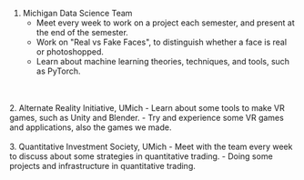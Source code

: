 
1. Michigan Data Science Team
    - Meet every week to work on a project each semester, and present at the end of the semester.
    - Work on "Real vs Fake Faces", to distinguish whether a face is real or photoshopped.
    - Learn about machine learning theories, techniques, and tools, such as PyTorch.
<br>
<br>
2. Alternate Reality Initiative, UMich
    - Learn about some tools to make VR games, such as Unity and Blender.
    - Try and experience some VR games and applications, also the games we made.
<br>
<br>
3. Quantitative Investment Society, UMich
    - Meet with the team every week to discuss about some strategies in quantitative trading.
    - Doing some projects and infrastructure in quantitative trading.
